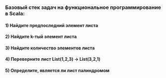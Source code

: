 ### Базовый стек задач на функциональное программирование в Scala:

#### 1) Найдите предпоследний элемент листа
        
#### 2) Найдите k-тый элемент листа

#### 3) Найдите количество элементов листа

#### 4) Переверните лист List(1,2,3) -> List(3,2,1)

#### 5) Определите, является ли лист палиндромом
